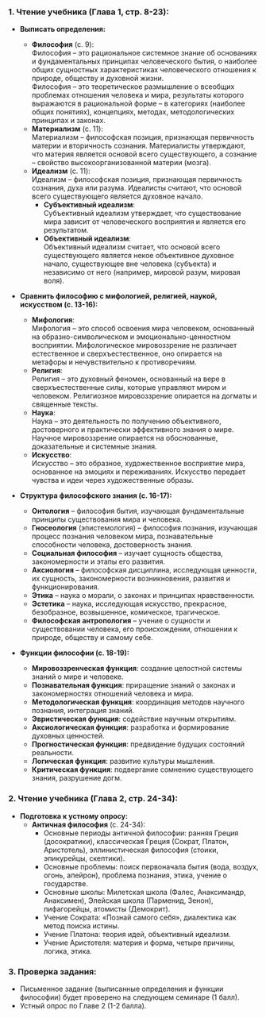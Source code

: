 ### 1. **Чтение учебника (Глава 1, стр. 8-23):**
   - **Выписать определения:**
     - **Философия** (с. 9):  
       Философия – это рациональное системное знание об основаниях и фундаментальных принципах человеческого бытия, о наиболее общих сущностных характеристиках человеческого отношения к природе, обществу и духовной жизни. <br>Философия – это теоретическое размышление о всеобщих проблемах отношения человека и мира, результаты которого выражаются в рациональной форме – в категориях (наиболее общих понятиях), концепциях, методах, методологических принципах и законах.
     - **Материализм** (с. 11):  
       Материализм – философская позиция, признающая первичность материи и вторичность сознания. Материалисты утверждают, что материя является основой всего существующего, а сознание – свойство высокоорганизованной материи (мозга).
     - **Идеализм** (с. 11):  
       Идеализм – философская позиция, признающая первичность сознания, духа или разума. Идеалисты считают, что основой всего существующего является духовное начало.
       - **Субъективный идеализм**:  
         Субъективный идеализм утверждает, что существование мира зависит от человеческого восприятия и является его результатом.
       - **Объективный идеализм**:  
         Объективный идеализм считает, что основой всего существующего является некое объективное духовное начало, существующее вне человека (субъекта) и независимо от него (например, мировой разум, мировая воля).

   - **Сравнить философию с мифологией, религией, наукой, искусством (с. 13-16):**
     - **Мифология**:  
       Мифология – это способ освоения мира человеком, основанный на образно-символическом и эмоционально-ценностном восприятии. Мифологическое мировоззрение не различает естественное и сверхъестественное, оно опирается на метафоры и нечувствительно к противоречиям.
     - **Религия**:  
       Религия – это духовный феномен, основанный на вере в сверхъестественные силы, которые управляют миром и человеком. Религиозное мировоззрение опирается на догматы и священные тексты.
     - **Наука**:  
       Наука – это деятельность по получению объективного, достоверного и практически эффективного знания о мире. Научное мировоззрение опирается на обоснованные, доказательные и системные знания.
     - **Искусство**:  
       Искусство – это образное, художественное восприятие мира, основанное на эмоциях и переживаниях. Искусство передает чувства и идеи через художественные образы.

   - **Структура философского знания (с. 16-17):**
     - **Онтология** – философия бытия, изучающая фундаментальные принципы существования мира и человека.
     - **Гносеология** (эпистемология) – философия познания, изучающая процесс познания человеком мира, познавательные способности человека, достоверность знания.
     - **Социальная философия** – изучает сущность общества, закономерности и этапы его развития.
     - **Аксиология** – философская дисциплина, исследующая ценности, их сущность, закономерности возникновения, развития и функционирования.
     - **Этика** – наука о морали, о законах и принципах нравственности.
     - **Эстетика** – наука, исследующая искусство, прекрасное, безобразное, возвышенное, комическое, трагическое.
     - **Философская антропология** – учение о сущности и существовании человека, его происхождении, отношении к природе, обществу и самому себе.

   - **Функции философии (с. 18-19):**
     - **Мировоззренческая функция**: создание целостной системы знаний о мире и человеке.
     - **Познавательная функция**: приращение знаний о законах и закономерностях отношений человека и мира.
     - **Методологическая функция**: координация методов научного познания, интеграция знаний.
     - **Эвристическая функция**: содействие научным открытиям.
     - **Аксиологическая функция**: разработка и формирование духовных ценностей.
     - **Прогностическая функция**: предвидение будущих состояний реальности.
     - **Логическая функция**: развитие культуры мышления.
     - **Критическая функция**: подвергание сомнению существующего знания, разрушение догм.

### 2. **Чтение учебника (Глава 2, стр. 24-34):**
   - **Подготовка к устному опросу:**
     - **Античная философия** (с. 24-34):  
       - Основные периоды античной философии: ранняя Греция (досократики), классическая Греция (Сократ, Платон, Аристотель), эллинистическая философия (стоики, эпикурейцы, скептики).
       - Основные проблемы: поиск первоначала бытия (вода, воздух, огонь, апейрон), проблема познания, этика, учение о государстве.
       - Основные школы: Милетская школа (Фалес, Анаксимандр, Анаксимен), Элейская школа (Парменид, Зенон), пифагорейцы, атомисты (Демокрит).
       - Учение Сократа: «Познай самого себя», диалектика как метод поиска истины.
       - Учение Платона: теория идей, объективный идеализм.
       - Учение Аристотеля: материя и форма, четыре причины, логика, этика.

### 3. **Проверка задания:**
   - Письменное задание (выписанные определения и функции философии) будет проверено на следующем семинаре (1 балл).
   - Устный опрос по Главе 2 (1-2 балла).
